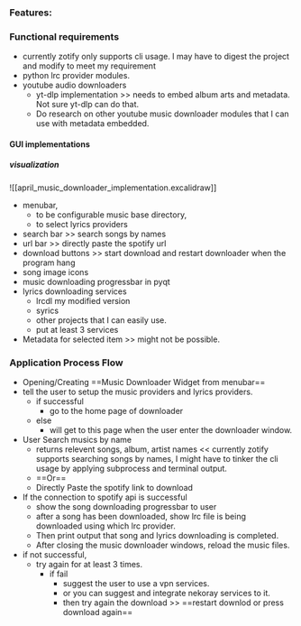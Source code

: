 ### Features:

### Functional requirements
- currently zotify only supports cli usage. I may have to digest the project and modify to meet my requirement
- python lrc provider modules.
- youtube audio downloaders
	- yt-dlp implementation >> needs to embed album arts and metadata. Not sure yt-dlp can do that. 
	- Do research on other youtube music downloader modules that I can use with metadata embedded.
#### GUI implementations
##### visualization
![[april_music_downloader_implementation.excalidraw]]
- menubar, 
	- to be configurable music base directory, 
	- to select lyrics providers
- search bar >> search songs by names 
- url bar >> directly paste the spotify url 
- download buttons >> start download and restart downloader when the program hang
- song image icons
- music downloading progressbar in pyqt
- lyrics downloading services
	- lrcdl my modified version
	- syrics
	- other projects that I can easily use. 
	- put at least 3 services
- Metadata for selected item >> might not be possible.
### Application Process Flow
- Opening/Creating ==Music Downloader Widget from menubar==
- tell the user to setup the music providers and lyrics providers. 
	- if successful
		- go to the home page of downloader
	- else
		- will get to this page when the user enter the downloader window.
- User Search musics by name
	- returns relevent songs, album, artist names << currently zotify supports searching songs by names, I might have to tinker the cli usage by applying subprocess and terminal output. 
	- ==Or==
	- Directly Paste the spotify link to download
- If the connection to spotify api is successful
	- show the song downloading progressbar to user
	- after a song has been downloaded, show lrc file is being downloaded using which lrc provider. 
	- Then print output that song and lyrics downloading is completed. 
	- After closing the music downloader windows, reload the music files. 
- if not successful, 
	- try again for at least 3 times. 
		- if fail
			- suggest the user to use a vpn services. 
			- or you can suggest and integrate nekoray services to it. 
			- then try again the download >> ==restart downlod or press download again==
